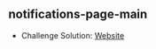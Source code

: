 ## notifications-page-main

- Challenge Solution: [Website](https://alejandrojust.github.io/notifications-page-main/)
